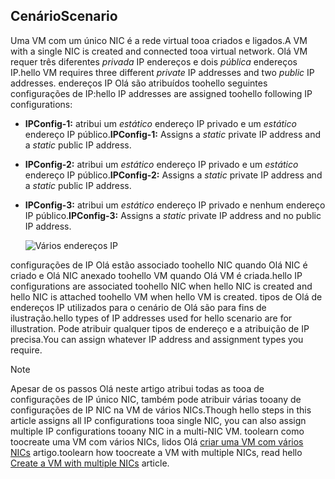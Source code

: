 ## <a name="scenario"></a><span data-ttu-id="af0d7-101">Cenário</span><span class="sxs-lookup"><span data-stu-id="af0d7-101">Scenario</span></span>
<span data-ttu-id="af0d7-102">Uma VM com um único NIC é a rede virtual tooa criados e ligados.</span><span class="sxs-lookup"><span data-stu-id="af0d7-102">A VM with a single NIC is created and connected tooa virtual network.</span></span> <span data-ttu-id="af0d7-103">Olá VM requer três diferentes *privada* IP endereços e dois *pública* endereços IP.</span><span class="sxs-lookup"><span data-stu-id="af0d7-103">hello VM requires three different *private* IP addresses and two *public* IP addresses.</span></span> <span data-ttu-id="af0d7-104">endereços IP Olá são atribuídos toohello seguintes configurações de IP:</span><span class="sxs-lookup"><span data-stu-id="af0d7-104">hello IP addresses are assigned toohello following IP configurations:</span></span>

* <span data-ttu-id="af0d7-105">**IPConfig-1:** atribui um *estático* endereço IP privado e um *estático* endereço IP público.</span><span class="sxs-lookup"><span data-stu-id="af0d7-105">**IPConfig-1:** Assigns a *static* private IP address and a *static* public IP address.</span></span>
* <span data-ttu-id="af0d7-106">**IPConfig-2:** atribui um *estático* endereço IP privado e um *estático* endereço IP público.</span><span class="sxs-lookup"><span data-stu-id="af0d7-106">**IPConfig-2:** Assigns a *static* private IP address and a *static* public IP address.</span></span>
* <span data-ttu-id="af0d7-107">**IPConfig-3:** atribui um *estático* endereço IP privado e nenhum endereço IP público.</span><span class="sxs-lookup"><span data-stu-id="af0d7-107">**IPConfig-3:** Assigns a *static* private IP address and no public IP address.</span></span>
  
    ![Vários endereços IP](./media/virtual-network-multiple-ip-addresses-scenario/multiple-ipconfigs.png)

<span data-ttu-id="af0d7-109">configurações de IP Olá estão associado toohello NIC quando Olá NIC é criado e Olá NIC anexado toohello VM quando Olá VM é criada.</span><span class="sxs-lookup"><span data-stu-id="af0d7-109">hello IP configurations are associated toohello NIC when hello NIC is created and hello NIC is attached toohello VM when hello VM is created.</span></span> <span data-ttu-id="af0d7-110">tipos de Olá de endereços IP utilizados para o cenário de Olá são para fins de ilustração.</span><span class="sxs-lookup"><span data-stu-id="af0d7-110">hello types of IP addresses used for hello scenario are for illustration.</span></span> <span data-ttu-id="af0d7-111">Pode atribuir qualquer tipos de endereço e a atribuição de IP precisa.</span><span class="sxs-lookup"><span data-stu-id="af0d7-111">You can assign whatever IP address and assignment types you require.</span></span>

> [!NOTE]
> <span data-ttu-id="af0d7-112">Apesar de os passos Olá neste artigo atribui todas as tooa de configurações de IP único NIC, também pode atribuir várias tooany de configurações de IP NIC na VM de vários NICs.</span><span class="sxs-lookup"><span data-stu-id="af0d7-112">Though hello steps in this article assigns all IP configurations tooa single NIC, you can also assign multiple IP configurations tooany NIC in a multi-NIC VM.</span></span> <span data-ttu-id="af0d7-113">toolearn como toocreate uma VM com vários NICs, lidos Olá [criar uma VM com vários NICs](../articles/virtual-network/virtual-network-deploy-multinic-arm-ps.md) artigo.</span><span class="sxs-lookup"><span data-stu-id="af0d7-113">toolearn how toocreate a VM with multiple NICs, read hello [Create a VM with multiple NICs](../articles/virtual-network/virtual-network-deploy-multinic-arm-ps.md) article.</span></span>
